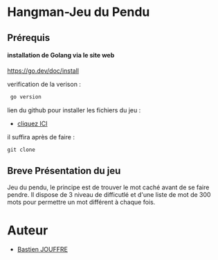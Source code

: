 # Hangman-Jeu du Pendu

## Prérequis
#### installation de Golang via le site web
https://go.dev/doc/install

verification de la verison :
``` bash
 go version 
```
lien du github pour installer les fichiers du jeu :
- [cliquez ICI](https://github.com/jfrbast/Hangman1.git)

il suffira après de faire :
```
git clone 
```
## Breve  Présentation du jeu
Jeu du pendu, le principe est de trouver le mot caché avant de se faire pendre.
Il dispose de 3 niveau de difficutlé et d'une liste de mot de 300 mots pour permettre un mot différent à chaque fois.

# Auteur
-  [Bastien JOUFFRE](https://github.com/jfrbast)